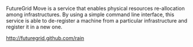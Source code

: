FutureGrid Move is a service that enables physical resources re-allocation among infrastructures. By using a simple command line interface,
this service is able to de-register a machine from a particular infrastructure and register it in a new one.


http://futuregrid.github.com/rain